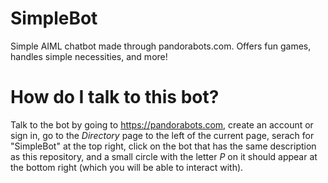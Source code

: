 # SimpleBot
Simple AIML chatbot made through pandorabots.com. Offers fun games, handles simple necessities, and more!

# How do I talk to this bot?
Talk to the bot by going to https://pandorabots.com, create an account or sign in, go to the *Directory* page to the left of the current page, serach for "SimpleBot" at the top right, click on the bot that has the same description as this repository, and a small circle with the letter *P* on it should appear at the bottom right (which you will be able to interact with).

# 


